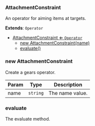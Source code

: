 <a name="AttachmentConstraint"></a>

### AttachmentConstraint 
An operator for aiming items at targets.


**Extends**: <code>Operator</code>  

* [AttachmentConstraint ⇐ <code>Operator</code>](#AttachmentConstraint)
    * [new AttachmentConstraint(name)](#new-AttachmentConstraint)
    * [evaluate()](#evaluate)

<a name="new_AttachmentConstraint_new"></a>

### new AttachmentConstraint
Create a gears operator.


| Param | Type | Description |
| --- | --- | --- |
| name | <code>string</code> | The name value. |

<a name="AttachmentConstraint+evaluate"></a>

### evaluate
The evaluate method.


